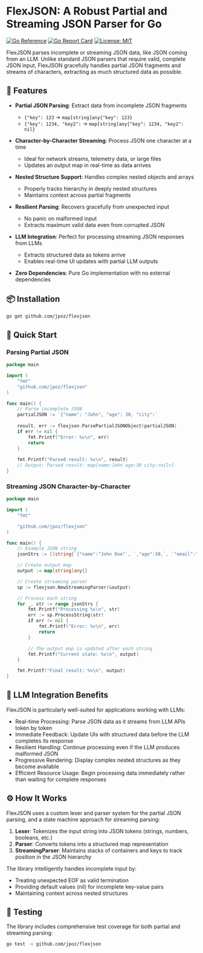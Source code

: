 # FlexJSON: A Robust Partial and Streaming JSON Parser for Go

[![Go Reference](https://pkg.go.dev/badge/github.com/jpoz/flexjson.svg)](https://pkg.go.dev/github.com/jpoz/flexjson)
[![Go Report Card](https://goreportcard.com/badge/github.com/jpoz/flexjson)](https://goreportcard.com/report/github.com/jpoz/flexjson)
[![License: MIT](https://img.shields.io/badge/License-MIT-blue.svg)](https://opensource.org/licenses/MIT)

FlexJSON parses incomplete or streaming JSON data, like JSON coming from an LLM. Unlike standard JSON parsers that require valid, complete JSON input, FlexJSON gracefully handles partial JSON fragments and streams of characters, extracting as much structured data as possible.

## 🌟 Features

- **Partial JSON Parsing**: Extract data from incomplete JSON fragments
  - `{"key": 123` → `map[string]any{"key": 123}`
  - `{"key": 1234, "key2":` → `map[string]any{"key": 1234, "key2": nil}`

- **Character-by-Character Streaming**: Process JSON one character at a time
  - Ideal for network streams, telemetry data, or large files
  - Updates an output map in real-time as data arrives

- **Nested Structure Support**: Handles complex nested objects and arrays
  - Properly tracks hierarchy in deeply nested structures
  - Maintains context across partial fragments

- **Resilient Parsing**: Recovers gracefully from unexpected input
  - No panic on malformed input
  - Extracts maximum valid data even from corrupted JSON
 
- **LLM Integration**: Perfect for processing streaming JSON responses from LLMs
  - Extracts structured data as tokens arrive
  - Enables real-time UI updates with partial LLM outputs

- **Zero Dependencies**: Pure Go implementation with no external dependencies

## 📦 Installation

```bash
go get github.com/jpoz/flexjson
```

## 🚀 Quick Start

### Parsing Partial JSON

```go
package main

import (
    "fmt"
    "github.com/jpoz/flexjson"
)

func main() {
    // Parse incomplete JSON
    partialJSON := `{"name": "John", "age": 30, "city":`
    
    result, err := flexjson.ParsePartialJSONObject(partialJSON)
    if err != nil {
        fmt.Printf("Error: %v\n", err)
        return
    }
    
    fmt.Printf("Parsed result: %v\n", result)
    // Output: Parsed result: map[name:John age:30 city:<nil>]
}
```

### Streaming JSON Character-by-Character

```go
package main

import (
	"fmt"

	"github.com/jpoz/flexjson"
)

func main() {
	// Example JSON string
	jsonStrs := []string{`{"name":"John Doe"`, `,"age":30,`, `"email":"johndoe@example.com"}`}

	// Create output map
	output := map[string]any{}

	// Create streaming parser
	sp := flexjson.NewStreamingParser(&output)

	// Process each string
	for _, str := range jsonStrs {
		fmt.Printf("Processing %s\n", str)
		err := sp.ProcessString(str)
		if err != nil {
			fmt.Printf("Error: %v\n", err)
			return
		}

		// The output map is updated after each string
		fmt.Printf("Current state: %v\n", output)
	}

	fmt.Printf("Final result: %v\n", output)
}
```

## 🤖 LLM Integration Benefits

FlexJSON is particularly well-suited for applications working with LLMs:

* Real-time Processing: Parse JSON data as it streams from LLM APIs token by token
* Immediate Feedback: Update UIs with structured data before the LLM completes its response
* Resilient Handling: Continue processing even if the LLM produces malformed JSON
* Progressive Rendering: Display complex nested structures as they become available
* Efficient Resource Usage: Begin processing data immediately rather than waiting for complete responses

## ⚙️ How It Works

FlexJSON uses a custom lexer and parser system for the partial JSON parsing, and a state machine approach for streaming parsing:

1. **Lexer**: Tokenizes the input string into JSON tokens (strings, numbers, booleans, etc.)
2. **Parser**: Converts tokens into a structured map representation
3. **StreamingParser**: Maintains stacks of containers and keys to track position in the JSON hierarchy

The library intelligently handles incomplete input by:
- Treating unexpected EOF as valid termination
- Providing default values (nil) for incomplete key-value pairs
- Maintaining context across nested structures

## 🧪 Testing

The library includes comprehensive test coverage for both partial and streaming parsing:

```bash
go test -v github.com/jpoz/flexjson
```
